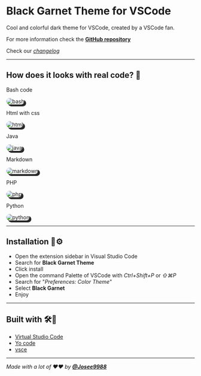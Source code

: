 # **Black Garnet Theme for VSCode**

Cool and colorful dark theme for VSCode, created by a VSCode fan.

For more information check the **[GitHub repository](https://github.com/Josee9988/black-garnet-theme)**

Check our *[changelog](CHANGELOG.md)*

---

## **How does it looks with real code?** 📸

Bash code

<img src="https://i.imgur.com/Y07J7c3.png" alt="bash" title="bash code" style="border-radius:15px;  box-shadow: 5px 5px #282829; max-height: 550px; max-width:725px" />

Html with css

<img src="https://i.imgur.com/3FvSc7H.png" alt="html" title="htmlcss" style="border-radius:15px;  box-shadow: 5px 5px #282829; max-height: 550px; max-width:725p" />

Java

<img src="https://i.imgur.com/CkOERyz.png" alt="java" title="java" style="border-radius:15px;  box-shadow: 5px 5px #282829; max-height: 550px; max-width:725p" />

Markdown

<img src="https://i.imgur.com/ZNFJgHD.png" alt="markdown" title="markdown" style="border-radius:15px;  box-shadow: 5px 5px #282829; max-height: 550px; max-width:725p" />

PHP

<img src="https://i.imgur.com/LpwUmYZ.png" alt="php" title="php" style="border-radius:15px;  box-shadow: 5px 5px #282829; max-height: 550px; max-width:725p" />

Python

<img src="https://i.imgur.com/vzqLu0v.pngg" alt="python" title="python" style="border-radius:15px;  box-shadow: 5px 5px #282829; max-height: 550px; max-width:725p" />

---

## **Installation** 🔩⚙️

- Open the extension sidebar in Visual Studio Code
- Search for **Black Garnet Theme**
- Click install
- Open the command Palette of VSCode with *Ctrl+Shift+P* or *⇧⌘P*
- Search for "*Preferences: Color Theme*"
- Select **Black Garnet**
- Enjoy

---

## **Built with** 🛠️🔧

- [Virtual Studio Code](https://code.visualstudio.com/)
- [Yo code](https://code.visualstudio.com/api/get-started/your-first-extension)
- [vsce](https://code.visualstudio.com/api/working-with-extensions/publishing-extension)

---

*Made with a lot of ❤️❤️ by **[@Josee9988](https://github.com/Josee9988)***
